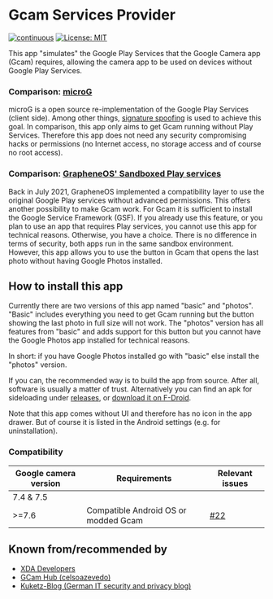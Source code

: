 # Gcam Services Provider

[![continuous](https://github.com/lukaspieper/Gcam-Services-Provider/workflows/continuous/badge.svg)](https://github.com/lukaspieper/Gcam-Services-Provider/actions)
[![License: MIT](https://img.shields.io/badge/License-MIT-blue.svg)](https://github.com/lukaspieper/Gcam-Services-Provider/blob/master/LICENSE)

This app "simulates" the Google Play Services that the Google Camera app (Gcam) requires, allowing the camera app to be used on devices without Google Play Services.

### Comparison: [microG](https://github.com/microg)

microG is a open source re-implementation of the Google Play Services (client side). Among other things, [signature spoofing](https://github.com/microg/android_packages_apps_GmsCore/wiki/Signature-Spoofing) is used to achieve this goal. In comparison, this app only aims to get Gcam running without Play Services. Therefore this app does not need any security compromising hacks or permissions (no Internet access, no storage access and of course no root access).

### Comparison: [GrapheneOS' Sandboxed Play services](https://grapheneos.org/usage#sandboxed-play-services)

Back in July 2021, GrapheneOS implemented a compatibility layer to use the original Google Play services without advanced permissions. This offers another possibility to make Gcam work. For Gcam it is sufficient to install the Google Service Framework (GSF). If you already use this feature, or you plan to use an app that requires Play services, you cannot use this app for technical reasons. Otherwise, you have a choice. There is no difference in terms of security, both apps run in the same sandbox environment. However, this app allows you to use the button in Gcam that opens the last photo without having Google Photos installed.

## How to install this app

Currently there are two versions of this app named "basic" and "photos". "Basic" includes everything you need to get Gcam running but the button showing the last photo in full size will not work. The "photos" version has all features from "basic" and adds support for this button but you cannot have the Google Photos app installed for technical reasons.

In short: if you have Google Photos installed go with "basic" else install the "photos" version.

If you can, the recommended way is to build the app from source. After all, software is usually a matter of trust. Alternatively you can find an apk for sideloading under [releases](https://github.com/lukaspieper/Gcam-Services-Provider/releases), or [download it on F-Droid](https://f-droid.org/packages/de.lukaspieper.gcam.services/).

Note that this app comes without UI and therefore has no icon in the app drawer. But of course it is listed in the Android settings (e.g. for uninstallation).

### Compatibility

|Google camera version|Requirements                        |Relevant issues                                                                              |
|---------------------|------------------------------------|---------------------------------------------------------------------------------------------|
|7.4 & 7.5            |                                    |                                                                                             |
|>=7.6                |Compatible Android OS or modded Gcam|[#22](https://github.com/lukaspieper/Gcam-Services-Provider/issues/22#issuecomment-814239882)|

## Known from/recommended by

- [XDA Developers](https://www.xda-developers.com/google-camera-port-hub/)
- [GCam Hub (celsoazevedo)](https://www.celsoazevedo.com/files/android/google-camera/troubleshooting/)
- [Kuketz-Blog (German IT security and privacy blog)](https://www.kuketz-blog.de/?s=gcam+services+provider)
